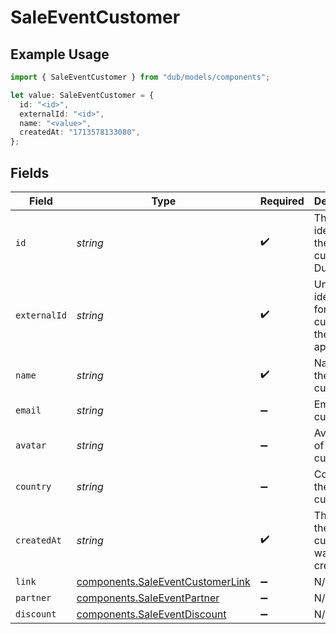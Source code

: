 # SaleEventCustomer

## Example Usage

```typescript
import { SaleEventCustomer } from "dub/models/components";

let value: SaleEventCustomer = {
  id: "<id>",
  externalId: "<id>",
  name: "<value>",
  createdAt: "1713578133080",
};
```

## Fields

| Field                                                                                | Type                                                                                 | Required                                                                             | Description                                                                          |
| ------------------------------------------------------------------------------------ | ------------------------------------------------------------------------------------ | ------------------------------------------------------------------------------------ | ------------------------------------------------------------------------------------ |
| `id`                                                                                 | *string*                                                                             | :heavy_check_mark:                                                                   | The unique identifier of the customer in Dub.                                        |
| `externalId`                                                                         | *string*                                                                             | :heavy_check_mark:                                                                   | Unique identifier for the customer in the client's app.                              |
| `name`                                                                               | *string*                                                                             | :heavy_check_mark:                                                                   | Name of the customer.                                                                |
| `email`                                                                              | *string*                                                                             | :heavy_minus_sign:                                                                   | Email of the customer.                                                               |
| `avatar`                                                                             | *string*                                                                             | :heavy_minus_sign:                                                                   | Avatar URL of the customer.                                                          |
| `country`                                                                            | *string*                                                                             | :heavy_minus_sign:                                                                   | Country of the customer.                                                             |
| `createdAt`                                                                          | *string*                                                                             | :heavy_check_mark:                                                                   | The date the customer was created.                                                   |
| `link`                                                                               | [components.SaleEventCustomerLink](../../models/components/saleeventcustomerlink.md) | :heavy_minus_sign:                                                                   | N/A                                                                                  |
| `partner`                                                                            | [components.SaleEventPartner](../../models/components/saleeventpartner.md)           | :heavy_minus_sign:                                                                   | N/A                                                                                  |
| `discount`                                                                           | [components.SaleEventDiscount](../../models/components/saleeventdiscount.md)         | :heavy_minus_sign:                                                                   | N/A                                                                                  |